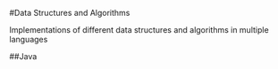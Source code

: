 #Data Structures and Algorithms 

Implementations of different data structures and algorithms in multiple languages

##Java